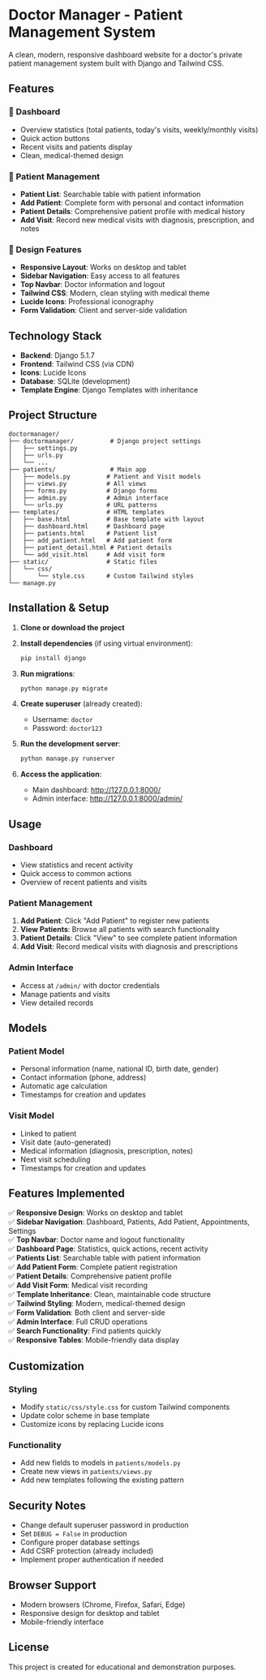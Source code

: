 # Doctor Manager - Patient Management System

A clean, modern, responsive dashboard website for a doctor's private patient management system built with Django and Tailwind CSS.

## Features

### 🏥 Dashboard
- Overview statistics (total patients, today's visits, weekly/monthly visits)
- Quick action buttons
- Recent visits and patients display
- Clean, medical-themed design

### 👥 Patient Management
- **Patient List**: Searchable table with patient information
- **Add Patient**: Complete form with personal and contact information
- **Patient Details**: Comprehensive patient profile with medical history
- **Add Visit**: Record new medical visits with diagnosis, prescription, and notes

### 🎨 Design Features
- **Responsive Layout**: Works on desktop and tablet
- **Sidebar Navigation**: Easy access to all features
- **Top Navbar**: Doctor information and logout
- **Tailwind CSS**: Modern, clean styling with medical theme
- **Lucide Icons**: Professional iconography
- **Form Validation**: Client and server-side validation

## Technology Stack

- **Backend**: Django 5.1.7
- **Frontend**: Tailwind CSS (via CDN)
- **Icons**: Lucide Icons
- **Database**: SQLite (development)
- **Template Engine**: Django Templates with inheritance

## Project Structure

```
doctormanager/
├── doctormanager/          # Django project settings
│   ├── settings.py
│   ├── urls.py
│   └── ...
├── patients/               # Main app
│   ├── models.py          # Patient and Visit models
│   ├── views.py           # All views
│   ├── forms.py           # Django forms
│   ├── admin.py           # Admin interface
│   └── urls.py            # URL patterns
├── templates/             # HTML templates
│   ├── base.html          # Base template with layout
│   ├── dashboard.html     # Dashboard page
│   ├── patients.html      # Patient list
│   ├── add_patient.html   # Add patient form
│   ├── patient_detail.html # Patient details
│   └── add_visit.html     # Add visit form
├── static/                # Static files
│   └── css/
│       └── style.css      # Custom Tailwind styles
└── manage.py
```

## Installation & Setup

1. **Clone or download the project**
2. **Install dependencies** (if using virtual environment):
   ```bash
   pip install django
   ```

3. **Run migrations**:
   ```bash
   python manage.py migrate
   ```

4. **Create superuser** (already created):
   - Username: `doctor`
   - Password: `doctor123`

5. **Run the development server**:
   ```bash
   python manage.py runserver
   ```

6. **Access the application**:
   - Main dashboard: http://127.0.0.1:8000/
   - Admin interface: http://127.0.0.1:8000/admin/

## Usage

### Dashboard
- View statistics and recent activity
- Quick access to common actions
- Overview of recent patients and visits

### Patient Management
1. **Add Patient**: Click "Add Patient" to register new patients
2. **View Patients**: Browse all patients with search functionality
3. **Patient Details**: Click "View" to see complete patient information
4. **Add Visit**: Record medical visits with diagnosis and prescriptions

### Admin Interface
- Access at `/admin/` with doctor credentials
- Manage patients and visits
- View detailed records

## Models

### Patient Model
- Personal information (name, national ID, birth date, gender)
- Contact information (phone, address)
- Automatic age calculation
- Timestamps for creation and updates

### Visit Model
- Linked to patient
- Visit date (auto-generated)
- Medical information (diagnosis, prescription, notes)
- Next visit scheduling
- Timestamps for creation and updates

## Features Implemented

✅ **Responsive Design**: Works on desktop and tablet  
✅ **Sidebar Navigation**: Dashboard, Patients, Add Patient, Appointments, Settings  
✅ **Top Navbar**: Doctor name and logout functionality  
✅ **Dashboard Page**: Statistics, quick actions, recent activity  
✅ **Patients List**: Searchable table with patient information  
✅ **Add Patient Form**: Complete patient registration  
✅ **Patient Details**: Comprehensive patient profile  
✅ **Add Visit Form**: Medical visit recording  
✅ **Template Inheritance**: Clean, maintainable code structure  
✅ **Tailwind Styling**: Modern, medical-themed design  
✅ **Form Validation**: Both client and server-side  
✅ **Admin Interface**: Full CRUD operations  
✅ **Search Functionality**: Find patients quickly  
✅ **Responsive Tables**: Mobile-friendly data display  

## Customization

### Styling
- Modify `static/css/style.css` for custom Tailwind components
- Update color scheme in base template
- Customize icons by replacing Lucide icons

### Functionality
- Add new fields to models in `patients/models.py`
- Create new views in `patients/views.py`
- Add new templates following the existing pattern

## Security Notes

- Change default superuser password in production
- Set `DEBUG = False` in production
- Configure proper database settings
- Add CSRF protection (already included)
- Implement proper authentication if needed

## Browser Support

- Modern browsers (Chrome, Firefox, Safari, Edge)
- Responsive design for desktop and tablet
- Mobile-friendly interface

## License

This project is created for educational and demonstration purposes.

